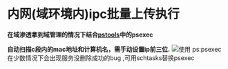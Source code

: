 # 内网(域环境内)ipc批量上传执行
**在域渗透拿到域管理的情况下结合​[pstools](https://docs.microsoft.com/en-us/sysinternals/downloads/pstools)中的psexec**

**自动扫描c段内的mac地址和计算机名，需手动设置ip前三位.**
![使用](https://i.imgur.com/BYNeIED.jpg)
ps:psexec在少数情况下会出现服务没删除成功的bug
,可用schtasks替换psexec
